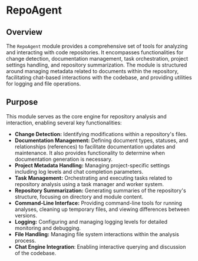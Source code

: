# RepoAgent

## Overview
The `RepoAgent` module provides a comprehensive set of tools for analyzing and interacting with code repositories. It encompasses functionalities for change detection, documentation management, task orchestration, project settings handling, and repository summarization. The module is structured around managing metadata related to documents within the repository, facilitating chat-based interactions with the codebase, and providing utilities for logging and file operations.

## Purpose
This module serves as the core engine for repository analysis and interaction, enabling several key functionalities:

*   **Change Detection:** Identifying modifications within a repository's files.
*   **Documentation Management:** Defining document types, statuses, and relationships (references) to facilitate documentation updates and maintenance. It also provides functionality to determine when documentation generation is necessary. 
*   **Project Metadata Handling:** Managing project-specific settings including log levels and chat completion parameters.
*   **Task Management:** Orchestrating and executing tasks related to repository analysis using a task manager and worker system. 
*   **Repository Summarization:** Generating summaries of the repository's structure, focusing on directory and module content.
*   **Command-Line Interface:** Providing command-line tools for running analyses, cleaning up temporary files, and viewing differences between versions.
*   **Logging:** Configuring and managing logging levels for detailed monitoring and debugging.
*   **File Handling:** Managing file system interactions within the analysis process.
*   **Chat Engine Integration**: Enabling interactive querying and discussion of the codebase.